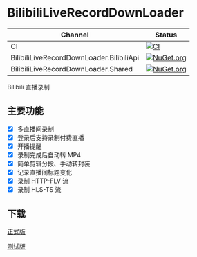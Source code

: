 # BilibiliLiveRecordDownLoader
Channel | Status
-|-
CI | [![CI](https://github.com/HMBSbige/BilibiliLiveRecordDownLoader/workflows/CI/badge.svg)](https://github.com/HMBSbige/BilibiliLiveRecordDownLoader/actions)
BilibiliLiveRecordDownLoader.BilibiliApi | [![NuGet.org](https://img.shields.io/nuget/v/BilibiliLiveRecordDownLoader.BilibiliApi.svg)](https://www.nuget.org/packages/BilibiliLiveRecordDownLoader.BilibiliApi/)
BilibiliLiveRecordDownLoader.Shared | [![NuGet.org](https://img.shields.io/nuget/v/BilibiliLiveRecordDownLoader.Shared.svg)](https://www.nuget.org/packages/BilibiliLiveRecordDownLoader.Shared/)

Bilibili 直播录制

## 主要功能
- [x] 多直播间录制
- [x] 登录后支持录制付费直播
- [x] 开播提醒
- [x] 录制完成后自动转 MP4
- [x] 简单剪辑分段、手动转封装
- [x] 记录直播间标题变化
- [x] 录制 HTTP-FLV 流
- [x] 录制 HLS-TS 流

## 下载
[正式版](https://github.com/HMBSbige/BilibiliLiveRecordDownLoader/releases)

[测试版](https://github.com/HMBSbige/BilibiliLiveRecordDownLoader/actions)
